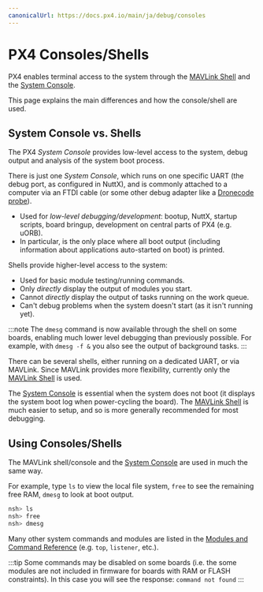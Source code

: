 ```yaml
---
canonicalUrl: https://docs.px4.io/main/ja/debug/consoles
---
```


# PX4 Consoles/Shells

PX4 enables terminal access to the system through the [MAVLink Shell](../debug/mavlink_shell.md) and the [System Console](../debug/system_console.md).

This page explains the main differences and how the console/shell are used.

<a id="console_vs_shell"></a>

## System Console vs. Shells

The PX4 *System Console* provides low-level access to the system, debug output and analysis of the system boot process.

There is just one *System Console*, which runs on one specific UART (the debug port, as configured in NuttX), and is commonly attached to a computer via an FTDI cable (or some other debug adapter like  a [Dronecode probe](https://kb.zubax.com/display/MAINKB/Dronecode+Probe+documentation)).
- Used for *low-level debugging/development*: bootup, NuttX, startup scripts, board bringup, development on central parts of PX4 (e.g. uORB).
- In particular, is the only place where all boot output (including information about applications auto-started on boot) is printed.

Shells provide higher-level access to the system:
- Used for basic module testing/running commands.
- Only *directly* display the output of modules you start.
- Cannot *directly* display the output of tasks running on the work queue.
- Can't debug problems when the system doesn't start (as it isn't running yet).

:::note
The `dmesg` command is now available through the shell on some boards, enabling much lower level debugging than previously possible. For example, with `dmesg -f &` you also see the output of background tasks.
:::

There can be several shells, either running on a dedicated UART, or via MAVLink. Since MAVLink provides more flexibility, currently only the [MAVLink Shell](../debug/mavlink_shell.md) is used.

The [System Console](../debug/system_console.md) is essential when the system does not boot (it displays the system boot log when power-cycling the board). The [MAVLink Shell](../debug/mavlink_shell.md) is much easier to setup, and so is more generally recommended for most debugging.

<a id="using_the_console"></a>

## Using Consoles/Shells

The MAVLink shell/console and the [System Console](../debug/system_console.md) are used in much the same way.

For example, type `ls` to view the local file system, `free` to see the remaining free RAM, `dmesg` to look at boot output.

```bash
nsh> ls
nsh> free
nsh> dmesg
```

Many other system commands and modules are listed in the [Modules and Command Reference](../modules/modules_main.md) (e.g. `top`, `listener`, etc.).

:::tip
Some commands may be disabled on some boards (i.e. the some modules are not included in firmware for boards with RAM or FLASH constraints). In this case you will see the response: `command not found`
:::
